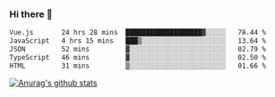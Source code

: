 ### Hi there 👋



<!--
**webB1an/webB1an** is a ✨ _special_ ✨ repository because its `README.md` (this file) appears on your GitHub profile.

Here are some ideas to get you started:

- 🔭 I’m currently working on ...
- 🌱 I’m currently learning ...
- 👯 I’m looking to collaborate on ...
- 🤔 I’m looking for help with ...
- 💬 Ask me about ...
- 📫 How to reach me: ...
- 😄 Pronouns: ...
- ⚡ Fun fact: ...
-->

<!--START_SECTION:waka-->

```txt
Vue.js       24 hrs 28 mins  ███████████████████▓░░░░░   78.44 %
JavaScript   4 hrs 15 mins   ███▒░░░░░░░░░░░░░░░░░░░░░   13.64 %
JSON         52 mins         ▓░░░░░░░░░░░░░░░░░░░░░░░░   02.79 %
TypeScript   46 mins         ▓░░░░░░░░░░░░░░░░░░░░░░░░   02.50 %
HTML         31 mins         ▒░░░░░░░░░░░░░░░░░░░░░░░░   01.66 %
```

<!--END_SECTION:waka-->


[![Anurag's github stats](https://github-readme-stats.vercel.app/api?username=webB1an&show_icons=true&theme=radical)](https://github.com/anuraghazra/github-readme-stats)

